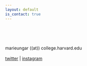 ```yaml
---
layout: default
is_contact: true
---
```

<br>
<br>
<br>

marieungar  ((at))  college.harvard.edu
<br>
<br>
<a href="https://twitter.com/mreeeungr" target="_blank">twitter</a> | <a href="https://www.instagram.com/marieungar" target="_blank">instagram</a>
<br>
<br>